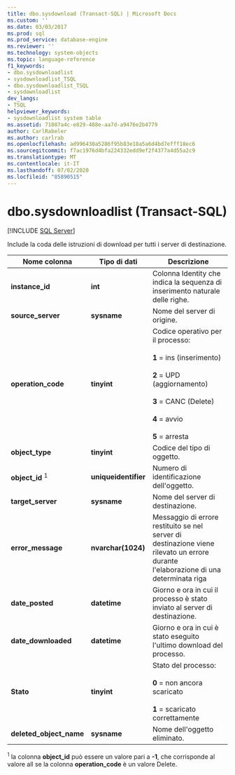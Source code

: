 ```yaml
---
title: dbo.sysdownload (Transact-SQL) | Microsoft Docs
ms.custom: ''
ms.date: 03/03/2017
ms.prod: sql
ms.prod_service: database-engine
ms.reviewer: ''
ms.technology: system-objects
ms.topic: language-reference
f1_keywords:
- dbo.sysdownloadlist
- sysdownloadlist_TSQL
- dbo.sysdownloadlist_TSQL
- sysdownloadlist
dev_langs:
- TSQL
helpviewer_keywords:
- sysdownloadlist system table
ms.assetid: 71087a4c-e829-488e-aa7d-a9476e2b4779
author: CarlRabeler
ms.author: carlrab
ms.openlocfilehash: ad996430a5286f95b83e18a5a6d4bd7efff18ec6
ms.sourcegitcommit: f7ac1976d4bfa224332edd9ef2f4377a4d55a2c9
ms.translationtype: MT
ms.contentlocale: it-IT
ms.lasthandoff: 07/02/2020
ms.locfileid: "85890515"
---
```

# <a name="dbosysdownloadlist-transact-sql"></a>dbo.sysdownloadlist (Transact-SQL)
[!INCLUDE [SQL Server](../../includes/applies-to-version/sqlserver.md)]

  Include la coda delle istruzioni di download per tutti i server di destinazione.  
  
|Nome colonna|Tipo di dati|Descrizione|  
|-----------------|---------------|-----------------|  
|**instance_id**|**int**|Colonna Identity che indica la sequenza di inserimento naturale delle righe.|  
|**source_server**|**sysname**|Nome del server di origine.|  
|**operation_code**|**tinyint**|Codice operativo per il processo:<br /><br /> **1** = ins (inserimento)<br /><br /> **2** = UPD (aggiornamento)<br /><br /> **3** = CANC (Delete)<br /><br /> **4** = avvio<br /><br /> **5** = arresta|  
|**object_type**|**tinyint**|Codice del tipo di oggetto.|  
|**object_id** <sup>1</sup>|**uniqueidentifier**|Numero di identificazione dell'oggetto.|  
|**target_server**|**sysname**|Nome del server di destinazione.|  
|**error_message**|**nvarchar(1024)**|Messaggio di errore restituito se nel server di destinazione viene rilevato un errore durante l'elaborazione di una determinata riga|  
|**date_posted**|**datetime**|Giorno e ora in cui il processo è stato inviato al server di destinazione.|  
|**date_downloaded**|**datetime**|Giorno e ora in cui è stato eseguito l'ultimo download del processo.|  
|**Stato**|**tinyint**|Stato del processo:<br /><br /> **0** = non ancora scaricato<br /><br /> **1** = scaricato correttamente|  
|**deleted_object_name**|**sysname**|Nome dell'oggetto eliminato.|  
  
 <sup>1</sup> la colonna **object_id** può essere un valore pari a **-1**, che corrisponde al valore all se la colonna **operation_code** è un valore Delete.  
  
  
